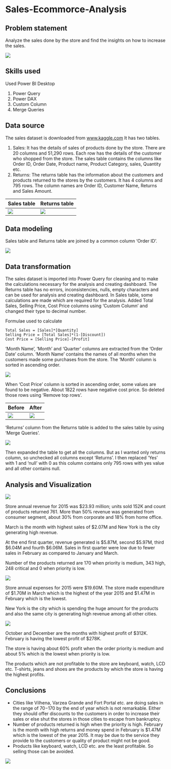 # Sales-Ecommorce-Analysis

## Problem statement

Analyze the sales done by the store and find the insights on how to increase the sales. 

![](navigation.png)

## Skills used

Used Power BI Desktop
1.	Power Query
2.	Power DAX
3.	Custom Column
4.	Merge Queries

## Data source

The sales dataset is downloaded from www.kaggle.com
It has two tables.
1.	Sales: It has the details of sales of products done by the store. There are 20 columns and 51,290 rows. Each row has the details of the customer who shopped from the store. The sales table contains the columns like Order ID, Order Date, Product name, Product Category, sales, Quantity etc. 
2.	Returns: The returns table has the information about the customers and products returned to the stores by the customers. It has 4 columns and 795 rows. The column names are Order ID, Customer Name, Returns and Sales Amount.

Sales table              |               Returns table
-------------------------|-------------------------------------
![](sales.png)           |               ![](returns.png)

## Data modeling

Sales table and Returns table are joined by a common column ‘Order ID’. 

![](modeling.png)

## Data transformation

The sales dataset is imported into Power Query for cleaning and to make the calculations necessary for the analysis and creating dashboard.
The Returns table has no errors, inconsistencies, nulls, empty characters and can be used for analysis and creating dashboard.
In Sales table, some calculations are made which are required for the analysis.
Added Total Sales, Selling Price, Cost Price columns using ‘Custom Column’ and changed their type to decimal number.

Formulae used to calculate 
```
Total Sales = [Sales]*[Quantity]
Selling Price = [Total Sales]*(1-[Discount])
Cost Price = [Selling Price]-[Profit]
```

‘Month Name’, ‘Month’ and ‘Quarter’ columns are extracted from the ‘Order Date’ column. ‘Month Name’ contains the names of all months when the customers made some purchases from the store. The ‘Month’ column is sorted in ascending order.

![](added_columns.png)

When ‘Cost Price’ column is sorted in ascending order, some values are found to be negative. 
About 1822 rows have negative cost price. So deleted those rows using ‘Remove top rows’.

Before                         |       After
-------------------------------|-----------------------------
![](cost_price_before.png)	   |	 ![](cost_price_after.png)

‘Returns’ column from the Returns table is added to the sales table by using ‘Merge Queries’.

![](merge_query.png)

Then expanded the table to get all the columns. But as I wanted only returns column, so unchecked all columns except ‘Returns’. I then replaced ‘Yes’ with 1 and ‘null’ with 0 as this column contains only 795 rows with yes value and all other contains null.

## Analysis and Visualization

![](sales_overview.png)

Store annual revenue for 2015 was $23.93 million; units sold 152K and count of products returned 761. More than 50% revenue was generated from consumer segment, about 30% from corporate and 18% from home office. 

March is the month with highest sales of $2.07M and New York is the city generating high revenue.

At the end first quarter, revenue generated is $5.87M, second $5.97M, third $6.04M and fourth $6.06M. Sales in first quarter were low due to fewer sales in February as compared to January and March.

Number of the products returned are 170 when priority is medium, 343 high, 248 critical and 0 when priority is low.

![](cost_overview.png)

Store annual expenses for 2015 were $19.60M. The store made expenditure of $1.70M in March which is the highest of the year 2015 and $1.47M in February which is the lowest.

New York is the city which is spending the huge amount for the products and also the same city is generating high revenue among all other cities.

![](profit_overview.png)

October and December are the months with highest profit of $312K. February is having the lowest profit of $278K.

The store is having about 60% profit when the order priority is medium and about 5% which is the lowest when priority is low.

The products which are not profitable to the store are keyboard, watch, LCD etc. T-shirts, jeans and shoes are the products by which the store is having the highest profits.

## Conclusions

- Cities like Vilhena, Varzea Grande and Fort Portal etc. are doing sales in the range of $70-$170 by the end of year which is not remarkable. Either they should offer discounts to the customers in order to increase their sales or else shut the stores in those cities to escape from bankruptcy.
- Number of products returned is high when the priority is high. February is the month with high returns and money spend in February is $1.47M which is the lowest of the year 2015. It may be due to the service they provide to the customers or quality of product might not be good. 
- Products like keyboard, watch, LCD etc. are the least profitable. So selling those can be avoided.

![](https://www.hdwallpaperspulse.com/wp-content/uploads/2018/02/08/3d-thank-you-images.jpg)
